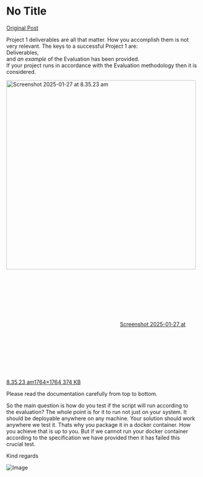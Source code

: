 # No Title

[Original Post](https://discourse.onlinedegree.iitm.ac.in/t/164277/19)

<p>Project 1 deliverables are all that matter. How you accomplish them is not very relevant. The keys to a successful Project 1 are:<br>
Deliverables,<br>
and <em>an example</em> of the Evaluation has been provided.<br>
If your project runs in accordance with the Evaluation methodology then it is considered.<br>
<div class="lightbox-wrapper"><a class="lightbox" href="https://europe1.discourse-cdn.com/flex013/uploads/iitm/original/3X/4/8/488e23f9ea65d35c5ba806fab09f4b5934ed2ed4.png" data-download-href="/uploads/short-url/alQUzS7pakBH4aCVJZXLB7NS2LG.png?dl=1" title="Screenshot 2025-01-27 at 8.35.23 am" rel="noopener nofollow ugc"><img src="https://europe1.discourse-cdn.com/flex013/uploads/iitm/optimized/3X/4/8/488e23f9ea65d35c5ba806fab09f4b5934ed2ed4_2_500x500.png" alt="Screenshot 2025-01-27 at 8.35.23 am" data-base62-sha1="alQUzS7pakBH4aCVJZXLB7NS2LG" width="500" height="500" srcset="https://europe1.discourse-cdn.com/flex013/uploads/iitm/optimized/3X/4/8/488e23f9ea65d35c5ba806fab09f4b5934ed2ed4_2_500x500.png, https://europe1.discourse-cdn.com/flex013/uploads/iitm/optimized/3X/4/8/488e23f9ea65d35c5ba806fab09f4b5934ed2ed4_2_750x750.png 1.5x, https://europe1.discourse-cdn.com/flex013/uploads/iitm/optimized/3X/4/8/488e23f9ea65d35c5ba806fab09f4b5934ed2ed4_2_1000x1000.png 2x" data-dominant-color="F3F2F2"><div class="meta"><svg class="fa d-icon d-icon-far-image svg-icon" aria-hidden="true"><use href="#far-image"></use></svg><span class="filename">Screenshot 2025-01-27 at 8.35.23 am</span><span class="informations">1764×1764 374 KB</span><svg class="fa d-icon d-icon-discourse-expand svg-icon" aria-hidden="true"><use href="#discourse-expand"></use></svg></div></a></div></p>
<p>Please read the documentation carefully from top to bottom.</p>
<p>So the main question is how do you test if the script will run according to the evaluation? The whole point is for it to run not just on your system. It should be deployable anywhere on any machine. Your solution should work anywhere we test it. Thats why you package it in a docker container. How you achieve that is up to you. But if we cannot run your docker container according to the specification we have provided then it has failed this crucial test.</p>
<p>Kind regards</p>

![Image](https://europe1.discourse-cdn.com/flex013/uploads/iitm/optimized/3X/4/8/488e23f9ea65d35c5ba806fab09f4b5934ed2ed4_2_500x500.png)